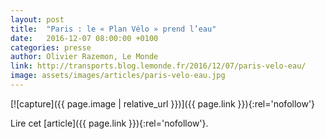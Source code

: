 ```yaml
---
layout: post
title:  "Paris : le « Plan Vélo » prend l’eau"
date:   2016-12-07 08:00:00 +0100
categories: presse
author: Olivier Razemon, Le Monde
link: http://transports.blog.lemonde.fr/2016/12/07/paris-velo-eau/
image: assets/images/articles/paris-velo-eau.jpg
---
```


[![capture]({{ page.image | relative_url }})]({{ page.link }}){:rel='nofollow'}

Lire cet [article]({{ page.link }}){:rel='nofollow'}.
